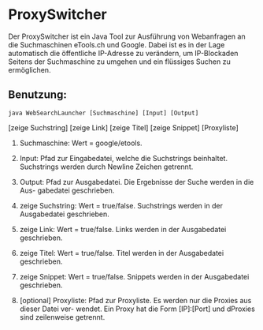 ProxySwitcher
=========
Der ProxySwitcher ist ein Java Tool zur Ausführung von Webanfragen an
die Suchmaschinen eTools.ch und Google. Dabei ist es in der Lage automatisch die öffentliche IP-Adresse zu verändern, um IP-Blockaden Seitens der Suchmaschine zu umgehen und ein flüssiges Suchen zu ermöglichen.

Benutzung:
---------
	java WebSearchLauncher [Suchmaschine] [Input] [Output]
[zeige Suchstring] [zeige Link] [zeige Titel] [zeige Snippet]
[Proxyliste]

1. Suchmaschine:
Wert = google/etools.

2. Input:
Pfad zur Eingabedatei, welche die Suchstrings beinhaltet. Suchstrings
werden durch Newline Zeichen getrennt.

3. Output:
Pfad zur Ausgabedatei. Die Ergebnisse der Suche werden in die Aus-
gabedatei geschrieben.

4. zeige Suchstring:
Wert = true/false. Suchstrings werden in der Ausgabedatei geschrieben.

5. zeige Link:
Wert = true/false. Links werden in der Ausgabedatei geschrieben.

6. zeige Titel:
Wert = true/false. Titel werden in der Ausgabedatei geschrieben.

7. zeige Snippet:
Wert = true/false. Snippets werden in der Ausgabedatei geschrieben.

8. [optional] Proxyliste:
Pfad zur Proxyliste. Es werden nur die Proxies aus dieser Datei ver-
wendet. Ein Proxy hat die Form [IP]:[Port] und dProxies sind zeilenweise getrennt.




